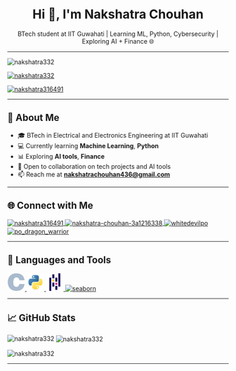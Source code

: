 <h1 align="center">Hi 👋, I'm Nakshatra Chouhan</h1>
<p align="center">
  BTech student at IIT Guwahati | Learning ML, Python, Cybersecurity | Exploring AI + Finance 🌐
</p>

---

<p align="left"> 
  <img src="https://komarev.com/ghpvc/?username=nakshatra332&label=Profile%20views&color=0e75b6&style=flat" alt="nakshatra332" /> 
</p>

<p align="left"> 
  <a href="https://github.com/ryo-ma/github-profile-trophy">
    <img src="https://github-profile-trophy.vercel.app/?username=nakshatra332" alt="nakshatra332" />
  </a> 
</p>

<p align="left"> 
  <a href="https://twitter.com/nakshatra316491" target="blank">
    <img src="https://img.shields.io/twitter/follow/nakshatra316491?logo=twitter&style=for-the-badge" alt="nakshatra316491" />
  </a> 
</p>

---

## 🌱 About Me

- 🎓 BTech in Electrical and Electronics Engineering at IIT Guwahati  
- 💻 Currently learning **Machine Learning**, **Python**  
- 📊 Exploring **AI tools**, **Finance**  
- 🤝 Open to collaboration on tech projects and AI tools  
- 📫 Reach me at **nakshatrachouhan436@gmail.com**

---

## 🌐 Connect with Me

<p align="left">
  <a href="https://twitter.com/nakshatra316491" target="blank">
    <img align="center" src="https://raw.githubusercontent.com/rahuldkjain/github-profile-readme-generator/master/src/images/icons/Social/twitter.svg" alt="nakshatra316491" height="30" width="40" />
  </a>
  <a href="https://linkedin.com/in/nakshatra-chouhan-3a1216338" target="blank">
    <img align="center" src="https://raw.githubusercontent.com/rahuldkjain/github-profile-readme-generator/master/src/images/icons/Social/linked-in-alt.svg" alt="nakshatra-chouhan-3a1216338" height="30" width="40" />
  </a>
  <a href="https://www.kaggle.com/whitedevilpo" target="blank">
    <img align="center" src="https://raw.githubusercontent.com/rahuldkjain/github-profile-readme-generator/master/src/images/icons/Social/kaggle.svg" alt="whitedevilpo" height="30" width="40" />
  </a>
  <a href="https://codeforces.com/profile/po_dragon_warrior" target="blank">
    <img align="center" src="https://raw.githubusercontent.com/rahuldkjain/github-profile-readme-generator/master/src/images/icons/Social/codeforces.svg" alt="po_dragon_warrior" height="30" width="40" />
  </a>
</p>

---

## 🧰 Languages and Tools

<p align="left"> 
  <a href="https://www.cprogramming.com/" target="_blank" rel="noreferrer"> 
    <img src="https://raw.githubusercontent.com/devicons/devicon/master/icons/c/c-original.svg" alt="c" width="40" height="40"/> 
  </a> 
  <a href="https://www.python.org" target="_blank" rel="noreferrer"> 
    <img src="https://raw.githubusercontent.com/devicons/devicon/master/icons/python/python-original.svg" alt="python" width="40" height="40"/> 
  </a> 
  <a href="https://pandas.pydata.org/" target="_blank" rel="noreferrer"> 
    <img src="https://raw.githubusercontent.com/devicons/devicon/2ae2a900d2f041da66e950e4d48052658d850630/icons/pandas/pandas-original.svg" alt="pandas" width="40" height="40"/> 
  </a> 
  <a href="https://seaborn.pydata.org/" target="_blank" rel="noreferrer"> 
    <img src="https://seaborn.pydata.org/_images/logo-mark-lightbg.svg" alt="seaborn" width="40" height="40"/> 
  </a> 
</p>

---

## 📈 GitHub Stats

<p><img align="left" src="https://github-readme-stats.vercel.app/api/top-langs?username=nakshatra332&show_icons=true&locale=en&layout=compact" alt="nakshatra332" /></p>

<p>&nbsp;<img align="center" src="https://github-readme-stats.vercel.app/api?username=nakshatra332&show_icons=true&locale=en" alt="nakshatra332" /></p>

<p><img align="center" src="https://github-readme-streak-stats.herokuapp.com/?user=nakshatra332&" alt="nakshatra332" /></p>

---

